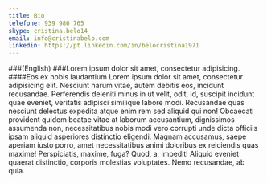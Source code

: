 ```yaml
---
title: Bio
telefone: 939 986 765
skype: cristina.belo14
email: info@cristinabelo.com
linkedin: https://pt.linkedin.com/in/belocristina1971
---
```


###(English) 
###Lorem ipsum dolor sit amet, consectetur adipisicing.
####Eos ex nobis laudantium
Lorem ipsum dolor sit amet, consectetur adipisicing elit. Nesciunt harum vitae, autem debitis eos, incidunt recusandae. Perferendis deleniti minus in ut velit, odit, id, suscipit incidunt quae eveniet, veritatis adipisci similique labore modi. Recusandae quas nesciunt delectus expedita atque enim rem sed aliquid qui non! Obcaecati provident quidem beatae vitae at laborum accusantium, dignissimos assumenda non, necessitatibus nobis modi vero corrupti unde dicta officiis ipsam aliquid asperiores distinctio eligendi. Magnam accusamus, saepe aperiam iusto porro, amet necessitatibus animi doloribus ex reiciendis quas maxime! Perspiciatis, maxime, fuga? Quod, a, impedit! Aliquid eveniet quaerat distinctio, corporis molestias voluptates. Nemo recusandae, ab quia.